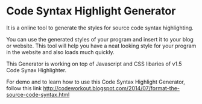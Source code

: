 Code Syntax Highlight Generator
===============================


It is a online tool to generate the styles for source code syntax highlighting.

You can use the generated styles of your program and insert it to your blog or website. This tool will help you have a neat looking style for your program in the website and also loads much quickly.

This Generator is working on top of Javascript and CSS libaries of v1.5 Code Synax Highlighter.

For demo and to learn how to use this Code Syntax Highlight Generator, follow this link
http://codeworkout.blogspot.com/2014/07/format-the-source-code-syntax.html
